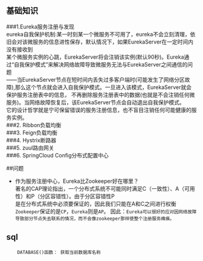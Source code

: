 

## 基础知识
###1.Eureka服务注册与发现  
        eureka自我保护机制:某一时刻某一个微服务不可用了，eureka不会立刻清理，依旧会对该微服务的信息进性保存，默认情况下，如果EurekaServer在一定时间内没有接收到  
    某个微服务实例的心跳，EurekaServer将会注销该实例(默认90秒)。Eureka通过“自我保护模式”来解决网络故障导致微服务无法与EurekaServer之间通信的问题  
    ——当EurekaServer节点在短时间内丢失过多客户端时(可能发生了网络分区故障),那么这个节点就会进入自我保护模式。一旦进入该模式，EurekaServer就会保护服务注册表中的信息，
    不再删除服务注册表中的数据(也就是不会注销任何微服务)。当网络故障恢复后，该EurekaServer节点会自动退出自我保护模式。  
    它的设计哲学就是宁可保留错误的服务注册信息，也不盲目注销任何可能健康的服务实例。     
###2. Ribbon负载均衡    
###3. Feign负载均衡  
###4. Hystrix断路器  
###5. zuul路由网关  
###6. SpringCloud Config分布式配置中心

##问题
* 作为服务注册中心，Eureka比Zookeeper好在哪里？  
    著名的CAP理论指出，一个分布式系统不可能同时满足C（一致性）、A（可用性）和P（分区容错性）。由于分区容错性P  
    是在分布式系统中必须要保证的，因此我们只能在A和C之间进行权衡
    `Zookeeper`保证的是`CP`，`Eureka`则是`AP`。
    因此：`Eureka可以很好的应对因网络故障导致部分节点失去联系的情况，而不会像zookeeper那样使整个注册服务瘫痪。`


## sql  
```mysql
    DATABASE()函数： 获取当前数据库名称
```